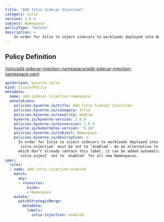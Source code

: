 ```yaml
---
title: "Add Istio Sidecar Injection"
category: Istio
version: 1.6.0
subject: Namespace
policyType: "mutate"
description: >
    In order for Istio to inject sidecars to workloads deployed into Namespaces, the label `istio-injection` must be set to `enabled`. As an alternative to rejecting Namespace definitions which don't already contain this label, it can be added automatically. This policy adds the label `istio-inject` set to `enabled` for all new Namespaces.
---
```


## Policy Definition
<a href="https://github.com/kyverno/policies/raw/main//istio/add-sidecar-injection-namespace/add-sidecar-injection-namespace.yaml" target="-blank">/istio/add-sidecar-injection-namespace/add-sidecar-injection-namespace.yaml</a>

```yaml
apiVersion: kyverno.io/v1
kind: ClusterPolicy
metadata:
  name: add-sidecar-injection-namespace
  annotations:
    policies.kyverno.io/title: Add Istio Sidecar Injection
    policies.kyverno.io/category: Istio
    policies.kyverno.io/severity: medium
    kyverno.io/kyverno-version: 1.8.0
    policies.kyverno.io/minversion: 1.6.0
    kyverno.io/kubernetes-version: "1.24"
    policies.kyverno.io/subject: Namespace
    policies.kyverno.io/description: >-
      In order for Istio to inject sidecars to workloads deployed into Namespaces, the label
      `istio-injection` must be set to `enabled`. As an alternative to rejecting Namespace definitions
      which don't already contain this label, it can be added automatically. This policy adds the label
      `istio-inject` set to `enabled` for all new Namespaces.
spec:
  rules:
  - name: add-istio-injection-enabled
    match:
      any:
      - resources:
          kinds:
          - Namespace
    mutate:
      patchStrategicMerge:
        metadata:
          labels:
            istio-injection: enabled

```
